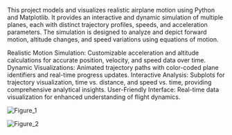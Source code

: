 This project models and visualizes realistic airplane motion using Python and Matplotlib. It provides an interactive and dynamic simulation of multiple planes, each with distinct trajectory profiles, speeds, and acceleration parameters. The simulation is designed to analyze and depict forward motion, altitude changes, and speed variations using equations of motion.

Realistic Motion Simulation: Customizable acceleration and altitude calculations for accurate position, velocity, and speed data over time.
Dynamic Visualizations: Animated trajectory paths with color-coded plane identifiers and real-time progress updates.
Interactive Analysis: Subplots for trajectory visualization, time vs. distance, and speed vs. time, providing comprehensive analytical insights.
User-Friendly Interface: Real-time data visualization for enhanced understanding of flight dynamics.


![Figure_1](https://github.com/user-attachments/assets/151f7b9c-4f6a-4f1a-b02a-2b814e714a14)

![Figure_2](https://github.com/user-attachments/assets/c8263178-b7d2-4e17-8fef-ea374922ab39)
